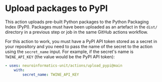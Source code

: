 # Upload packages to PyPI

This action uploads pre-built Python packages to the Python Packaging Index
(PyPI). Packages must have been uploaded as an artefact in the `dist/`
directory in a previous step or job in the same GitHub actions workflow.

For this action to work, you must have a PyPI API token stored as a secret in your repository and you need to pass the name of the secret to the action using the `secret_name` input. For example, if the secret's name is `TWINE_API_KEY` (the value would be the PyPI API token):

```yaml
- uses: neuroinformatics-unit/actions/upload_pypi@main
    with:
        secret_name: TWINE_API_KEY
```